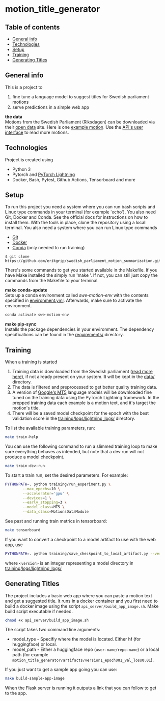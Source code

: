 # motion_title_generator

## Table of contents

- [General info](#general-info)
- [Technologies](#technologies)
- [Setup](#setup)
- [Training](#training)
- [Generating Titles](#generating-titles)

## General info

This is a project to

1. fine tune a language model to suggest titles for Swedish parliament motions
2. serve predictions in a simple web app

__the data__  
Motions from the Swedish Parliament (Riksdagen) can be downloaded via their [open data](https://data.riksdagen.se/in-english/) site. Here is one  [example motion](https://data.riksdagen.se/dokumentstatus/HA022405.html). Use the [API's user interface](https://data.riksdagen.se/dokumentlista/) to read more motions.


## Technologies

Project is created using

- Python 3
- Pytorch and [PyTorch Lightning](https://lightning.ai/docs/pytorch/latest/)
- Docker, Bash, Pytest, Github Actions, Tensorboard and more

## Setup

To run this project you need a system where you can run bash scripts and Linux type commands in your terminal (for example 'echo'). You also need Git, Docker and Conda. See the official docs for instructions on how to install them. With the tools in place, clone the repository using a local terminal. You also need a system where you can run Linux type commands

- [Git](https://git-scm.com/book/en/v2/Getting-Started-Installing-Git)
- [Docker](https://docs.docker.com/get-docker/)
- [Conda](https://docs.conda.io/projects/conda/en/latest/user-guide/install/index.html) (only needed to run training)

```
$ git clone https://github.com/erikgrip/swedish_parliament_motion_summarization.git
```

There's some commands to get you started available in the Makefile. If you have Make installed the simply run 'make <command>'. If not, you can still just copy the commands from the Makefile to your terminal.

__make conda-update__  
Sets up a conda environment called _swe-motion-env_ with the contents specified in [environment.yml](environment.yml). Afterwards, make sure to activate the environment.

```bash
conda activate swe-motion-env
```

__make pip-sync__  
Installs the package dependencies in your environment. The dependency specifications can be found in the [requirements/](requirements/) directory.

## Training

When a training is started

1. Training data is downloaded from the Swedish parliament ([read more here](https://data.riksdagen.se/in-english/)), if not already present on your system. It will be kept in the [data/](data/) directory.
2. The data is filtered and preprocessed to get better quality training data.
3. A version of [Google's MT5](https://huggingface.co/docs/transformers/model_doc/mt5) language models will be downloaded fine tuned on the training data using the PyTorch Lightning framework. In the prepped training data each example is a motion text, and it's target the motion's title.
4. There will be a saved model checkpoint for the epoch with the best validation score in the [training/logs/lightning_logs/](training/logs/lightning_logs/) directory.

To list the available training parameters, run:

```bash
make train-help
```

You can use the following command to run a slimmed training loop to make sure everything behaves as intended, but note that a dev run will not produce a model checkpoint.

```bash
make train-dev-run
```

To start a train run, set the desired parameters. For example:

```bash
PYTHONPATH=. python training/run_experiment.py \
        --max_epochs=10 \
        --accelerator='gpu' \
        --devices=1 \
        --early_stopping=3 \
        --model_class=MT5 \
        --data_class=MotionsDataModule
```

See past and running train metrics in tensorboard:

```bash
make tensorboard
```

If you want to convert a checkpoint to a model artifact to use with the web app, use

```bash
PYTHONPATH=. python training/save_checkpoint_to_local_artifact.py --version=<version>
```

where `<version>` is an integer representing a model directory in [training/logs/lightning_logs/](training/logs/lightning_logs/)

## Generating Titles

The project includes a basic web app where you can paste a motion text and get a suggested title. It runs in a docker container and you first need to build a docker image using the script `api_server/build_app_image.sh`.
Make build script executable if needed.

```bash
chmod +x api_server/build_app_image.sh
```

The script takes two command line arguments:

- model_type - Specifiy where the model is located. Either hf (for huggingface) or local.
- model_path - Either a huggingface repo (`user-name/repo-name`) or a local path (for example `motion_title_generator/artifacts/version1_epoch001_val_loss0.01`).

If you just want to get a sample app going you can use:

```bash
make build-sample-app-image
```

When the Flask server is running it outputs a link that you can follow to get to the app.
